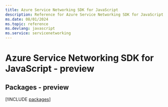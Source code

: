 ```yaml
---
title: Azure Service Networking SDK for JavaScript
description: Reference for Azure Service Networking SDK for JavaScript
ms.date: 08/01/2024
ms.topic: reference
ms.devlang: javascript
ms.service: servicenetworking
---
```

# Azure Service Networking SDK for JavaScript - preview
## Packages - preview
[!INCLUDE [packages](service-networking-index.md)]